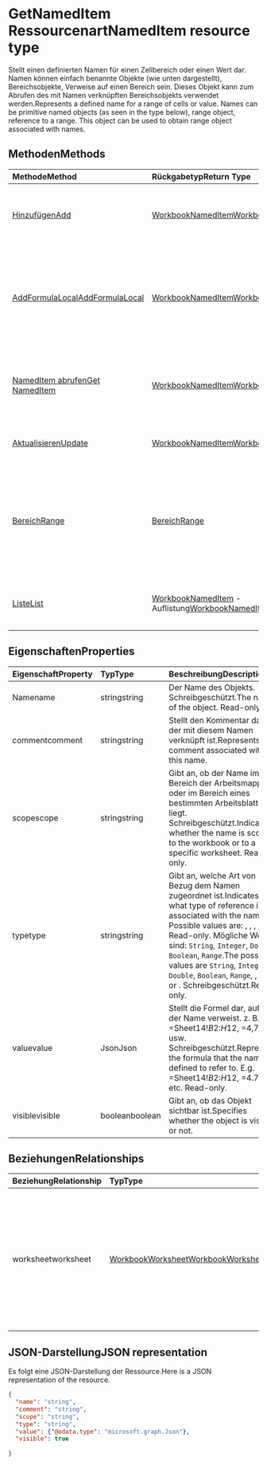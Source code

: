 # <a name="nameditem-resource-type"></a><span data-ttu-id="16f3a-101">GetNamedItem Ressourcenart</span><span class="sxs-lookup"><span data-stu-id="16f3a-101">NamedItem resource type</span></span>

<span data-ttu-id="16f3a-p101">Stellt einen definierten Namen für einen Zellbereich oder einen Wert dar. Namen können einfach benannte Objekte (wie unten dargestellt), Bereichsobjekte, Verweise auf einen Bereich sein. Dieses Objekt kann zum Abrufen des mit Namen verknüpften Bereichsobjekts verwendet werden.</span><span class="sxs-lookup"><span data-stu-id="16f3a-p101">Represents a defined name for a range of cells or value. Names can be primitive named objects (as seen in the type below), range object, reference to a range. This object can be used to obtain range object associated with names.</span></span>


## <a name="methods"></a><span data-ttu-id="16f3a-105">Methoden</span><span class="sxs-lookup"><span data-stu-id="16f3a-105">Methods</span></span>

| <span data-ttu-id="16f3a-106">Methode</span><span class="sxs-lookup"><span data-stu-id="16f3a-106">Method</span></span>           | <span data-ttu-id="16f3a-107">Rückgabetyp</span><span class="sxs-lookup"><span data-stu-id="16f3a-107">Return Type</span></span>    |<span data-ttu-id="16f3a-108">Beschreibung</span><span class="sxs-lookup"><span data-stu-id="16f3a-108">Description</span></span>|
|:---------------|:--------|:----------|
|[<span data-ttu-id="16f3a-109">Hinzufügen</span><span class="sxs-lookup"><span data-stu-id="16f3a-109">Add</span></span>](../api/nameditem_add.md)|[<span data-ttu-id="16f3a-110">WorkbookNamedItem</span><span class="sxs-lookup"><span data-stu-id="16f3a-110">WorkbookNamedItem</span></span>](nameditem.md)|<span data-ttu-id="16f3a-111">Fügt einen neuen Namen zur Auflistung des angegebenen Bereichs hinzu.</span><span class="sxs-lookup"><span data-stu-id="16f3a-111">Adds a new name to the collection of the given scope.</span></span>|
|[<span data-ttu-id="16f3a-112">AddFormulaLocal</span><span class="sxs-lookup"><span data-stu-id="16f3a-112">AddFormulaLocal</span></span>](../api/nameditem_addformulalocal.md)|[<span data-ttu-id="16f3a-113">WorkbookNamedItem</span><span class="sxs-lookup"><span data-stu-id="16f3a-113">WorkbookNamedItem</span></span>](nameditem.md)|<span data-ttu-id="16f3a-114">Fügt unter Verwendung des Gebietsschemas des Benutzers für die Formel einen neuen Namen zur Auflistung des angegebenen Bereichs hinzu.</span><span class="sxs-lookup"><span data-stu-id="16f3a-114">Adds a new name to the collection of the given scope using the user's locale for the formula.</span></span>|
|[<span data-ttu-id="16f3a-115">NamedItem abrufen</span><span class="sxs-lookup"><span data-stu-id="16f3a-115">Get NamedItem</span></span>](../api/nameditem_get.md) | [<span data-ttu-id="16f3a-116">WorkbookNamedItem</span><span class="sxs-lookup"><span data-stu-id="16f3a-116">WorkbookNamedItem</span></span>](nameditem.md) |<span data-ttu-id="16f3a-117">Dient zum Lesen der Eigenschaften und der Beziehungen des namedItem-Objekts.</span><span class="sxs-lookup"><span data-stu-id="16f3a-117">Read properties and relationships of namedItem object.</span></span>|
|[<span data-ttu-id="16f3a-118">Aktualisieren</span><span class="sxs-lookup"><span data-stu-id="16f3a-118">Update</span></span>](../api/nameditem_update.md) | [<span data-ttu-id="16f3a-119">WorkbookNamedItem</span><span class="sxs-lookup"><span data-stu-id="16f3a-119">WorkbookNamedItem</span></span>](nameditem.md)   |<span data-ttu-id="16f3a-120">Dient zum Aktualisieren des NamedItem-Objekts.</span><span class="sxs-lookup"><span data-stu-id="16f3a-120">Update NamedItem object.</span></span> |
|[<span data-ttu-id="16f3a-121">Bereich</span><span class="sxs-lookup"><span data-stu-id="16f3a-121">Range</span></span>](../api/nameditem_range.md)|[<span data-ttu-id="16f3a-122">Bereich</span><span class="sxs-lookup"><span data-stu-id="16f3a-122">Range</span></span>](range.md)|<span data-ttu-id="16f3a-p102">Ruft das Bereichsobjekt ab, das mit dem Namen verknüpft ist. Gibt eine Ausnahme zurück, wenn der Typ des benannten Elements kein Bereich ist.</span><span class="sxs-lookup"><span data-stu-id="16f3a-p102">Returns the range object that is associated with the name. Throws an exception if the named item's type is not a range.</span></span>|
|[<span data-ttu-id="16f3a-125">Liste</span><span class="sxs-lookup"><span data-stu-id="16f3a-125">List</span></span>](../api/nameditem_list.md) | <span data-ttu-id="16f3a-126">[WorkbookNamedItem](nameditem.md) -Auflistung</span><span class="sxs-lookup"><span data-stu-id="16f3a-126">[WorkbookNamedItem](nameditem.md) collection</span></span> |<span data-ttu-id="16f3a-127">Dient zum Abrufen einer namedItem-Objektsammlung.</span><span class="sxs-lookup"><span data-stu-id="16f3a-127">Get namedItem object collection.</span></span> |

## <a name="properties"></a><span data-ttu-id="16f3a-128">Eigenschaften</span><span class="sxs-lookup"><span data-stu-id="16f3a-128">Properties</span></span>
| <span data-ttu-id="16f3a-129">Eigenschaft</span><span class="sxs-lookup"><span data-stu-id="16f3a-129">Property</span></span>     | <span data-ttu-id="16f3a-130">Typ</span><span class="sxs-lookup"><span data-stu-id="16f3a-130">Type</span></span>   |<span data-ttu-id="16f3a-131">Beschreibung</span><span class="sxs-lookup"><span data-stu-id="16f3a-131">Description</span></span>|
|:---------------|:--------|:----------|
|<span data-ttu-id="16f3a-132">Name</span><span class="sxs-lookup"><span data-stu-id="16f3a-132">name</span></span>|<span data-ttu-id="16f3a-133">string</span><span class="sxs-lookup"><span data-stu-id="16f3a-133">string</span></span>|<span data-ttu-id="16f3a-p103">Der Name des Objekts. Schreibgeschützt.</span><span class="sxs-lookup"><span data-stu-id="16f3a-p103">The name of the object. Read-only.</span></span>|
|<span data-ttu-id="16f3a-136">comment</span><span class="sxs-lookup"><span data-stu-id="16f3a-136">comment</span></span>|<span data-ttu-id="16f3a-137">string</span><span class="sxs-lookup"><span data-stu-id="16f3a-137">string</span></span>|<span data-ttu-id="16f3a-138">Stellt den Kommentar dar, der mit diesem Namen verknüpft ist.</span><span class="sxs-lookup"><span data-stu-id="16f3a-138">Represents the comment associated with this name.</span></span>|
|<span data-ttu-id="16f3a-139">scope</span><span class="sxs-lookup"><span data-stu-id="16f3a-139">scope</span></span>|<span data-ttu-id="16f3a-140">string</span><span class="sxs-lookup"><span data-stu-id="16f3a-140">string</span></span>|<span data-ttu-id="16f3a-p104">Gibt an, ob der Name im Bereich der Arbeitsmappe oder im Bereich eines bestimmten Arbeitsblatts liegt. Schreibgeschützt.</span><span class="sxs-lookup"><span data-stu-id="16f3a-p104">Indicates whether the name is scoped to the workbook or to a specific worksheet. Read-only.</span></span>|
|<span data-ttu-id="16f3a-143">type</span><span class="sxs-lookup"><span data-stu-id="16f3a-143">type</span></span>|<span data-ttu-id="16f3a-144">string</span><span class="sxs-lookup"><span data-stu-id="16f3a-144">string</span></span>|<span data-ttu-id="16f3a-145">Gibt an, welche Art von Bezug dem Namen zugeordnet ist.</span><span class="sxs-lookup"><span data-stu-id="16f3a-145">Indicates what type of reference is associated with the name. Possible values are: , , , , . Read-only.</span></span> <span data-ttu-id="16f3a-146">Mögliche Werte sind: `String`, `Integer`, `Double`, `Boolean`, `Range`.</span><span class="sxs-lookup"><span data-stu-id="16f3a-146">The possible values are `String`, `Integer`, `Double`, `Boolean`, `Range`, , , , , , , or .</span></span> <span data-ttu-id="16f3a-147">Schreibgeschützt.</span><span class="sxs-lookup"><span data-stu-id="16f3a-147">Read-only.</span></span>|
|<span data-ttu-id="16f3a-148">value</span><span class="sxs-lookup"><span data-stu-id="16f3a-148">value</span></span>|<span data-ttu-id="16f3a-149">Json</span><span class="sxs-lookup"><span data-stu-id="16f3a-149">Json</span></span>|<span data-ttu-id="16f3a-p106">Stellt die Formel dar, auf die der Name verweist. z. B. =Sheet14!$B$2:$H$12, =4,75 usw. Schreibgeschützt.</span><span class="sxs-lookup"><span data-stu-id="16f3a-p106">Represents the formula that the name is defined to refer to. E.g. =Sheet14!$B$2:$H$12, =4.75, etc. Read-only.</span></span>|
|<span data-ttu-id="16f3a-153">visible</span><span class="sxs-lookup"><span data-stu-id="16f3a-153">visible</span></span>|<span data-ttu-id="16f3a-154">boolean</span><span class="sxs-lookup"><span data-stu-id="16f3a-154">boolean</span></span>|<span data-ttu-id="16f3a-155">Gibt an, ob das Objekt sichtbar ist.</span><span class="sxs-lookup"><span data-stu-id="16f3a-155">Specifies whether the object is visible or not.</span></span>|

## <a name="relationships"></a><span data-ttu-id="16f3a-156">Beziehungen</span><span class="sxs-lookup"><span data-stu-id="16f3a-156">Relationships</span></span>
| <span data-ttu-id="16f3a-157">Beziehung</span><span class="sxs-lookup"><span data-stu-id="16f3a-157">Relationship</span></span>     | <span data-ttu-id="16f3a-158">Typ</span><span class="sxs-lookup"><span data-stu-id="16f3a-158">Type</span></span>   |<span data-ttu-id="16f3a-159">Beschreibung</span><span class="sxs-lookup"><span data-stu-id="16f3a-159">Description</span></span>|
|:---------------|:--------|:----------|
|<span data-ttu-id="16f3a-160">worksheet</span><span class="sxs-lookup"><span data-stu-id="16f3a-160">worksheet</span></span>|[<span data-ttu-id="16f3a-161">WorkbookWorksheet</span><span class="sxs-lookup"><span data-stu-id="16f3a-161">WorkbookWorksheet</span></span>](worksheet.md)|<span data-ttu-id="16f3a-p107">Gibt das Arbeitsblatt zurück, auf dessen Bereich das benannte Element beschränkt ist. Nur verfügbar, wenn das Element auf das Arbeitsblatt beschränkt ist. Schreibgeschützt.</span><span class="sxs-lookup"><span data-stu-id="16f3a-p107">Returns the worksheet on which the named item is scoped to. Available only if the item is scoped to the worksheet. Read-only.</span></span>|

## <a name="json-representation"></a><span data-ttu-id="16f3a-165">JSON-Darstellung</span><span class="sxs-lookup"><span data-stu-id="16f3a-165">JSON representation</span></span>

<span data-ttu-id="16f3a-166">Es folgt eine JSON-Darstellung der Ressource.</span><span class="sxs-lookup"><span data-stu-id="16f3a-166">Here is a JSON representation of the resource.</span></span>

<!-- {
  "blockType": "resource",
  "optionalProperties": [

  ],
  "baseType": "microsoft.graph.entity",
  "@odata.type": "microsoft.graph.workbookNamedItem"
}-->

```json
{
  "name": "string",
  "comment": "string",
  "scope": "string",
  "type": "string",
  "value": {"@odata.type": "microsoft.graph.Json"},
  "visible": true
  
}

```

<!-- uuid: 8fcb5dbc-d5aa-4681-8e31-b001d5168d79
2015-10-25 14:57:30 UTC -->
<!-- {
  "type": "#page.annotation",
  "description": "NamedItem resource",
  "keywords": "",
  "section": "documentation",
  "tocPath": ""
}-->
